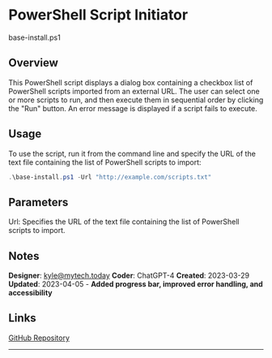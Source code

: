 # PowerShell Script Initiator
base-install.ps1

## Overview

This PowerShell script displays a dialog box containing a checkbox list of PowerShell scripts imported from an external URL. The user can select one or more scripts to run, and then execute them in sequential order by clicking the "Run" button. An error message is displayed if a script fails to execute.

## Usage

To use the script, run it from the command line and specify the URL of the text file containing the list of PowerShell scripts to import:

```powershell
.\base-install.ps1 -Url "http://example.com/scripts.txt"
```

## Parameters

Url: Specifies the URL of the text file containing the list of PowerShell scripts to import.

## Notes

**Designer**: kyle@mytech.today
**Coder**: ChatGPT-4
**Created**: 2023-03-29
**Updated**: 2023-04-05 - __Added progress bar, improved error handling, and accessibility__

## Links
[GitHub Repository](https://github.com/mytech-today-now/ps-script-initiator)

---